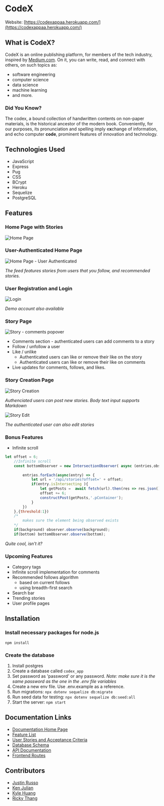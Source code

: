 # CodeX

Website: [https://codexappaa.herokuapp.com/](https://codexappaa.herokuapp.com/)

## What is CodeX?

CodeX is an online publishing platform, for members of the tech industry, inspired by [Medium.com](https://medium.com/). On it, you can write, read, and connect with others, on such topics as:
- software engineering
- computer science
- data science
- machine learning
- and more.

### Did You Know?

The codex, a bound collection of handwritten contents on non-paper materials, is the historical ancestor of the modern book. Conveniently, for our purposes, its pronunciation and spelling imply e**x**change of information, and echo computer **code**, prominent features of innovation and technology.

## Technologies Used

- JavaScript
- Express
- Pug
- CSS
- BCrypt
- Heroku
- Sequelize
- PostgreSQL

## Features

### Home Page with Stories

![Home Page](https://github.com/kvh8899/week13-project/blob/main/docs/images/screens-readme/homepage.png)

### User-Authenticated Home Page

![Home Page - User Authenticated](https://github.com/kvh8899/week13-project/blob/main/docs/images/screens-readme/homepage-user_auth.png)

*The feed features stories from users that you follow, and recommended stories.*
	
### User Registration and Login

![Login](https://github.com/kvh8899/week13-project/blob/main/docs/images/screens-readme/login.png)

*Demo account also available*

### Story Page

![Story - comments popover](https://github.com/kvh8899/week13-project/blob/main/docs/images/screens-readme/story-comments_and_likes.png)

- Comments section - authenticated users can add comments to a story
- Follow / unfollow a user
- Like / unlike
	- Authenticated users can like or remove their like on the story
	- Authenticated users can like or remove their like on comments
- Live updates for comments, follows, and likes.

### Story Creation Page

![Story Creation](https://github.com/kvh8899/week13-project/blob/main/docs/images/screens-readme/story-edit_with_markdown.png)

*Authenciated users can post new stories. Body text input supports Markdown*

![Story Edit](https://github.com/kvh8899/week13-project/blob/main/docs/images/screens-readme/story-edit.png)

*The authenticated user can also edit stories*

### Bonus Features

- Infinite scroll
```js
let offset = 6;
    //Infinite scroll
    const bottomObserver = new IntersectionObserver( async (entries,observer) => {
        
        entries.forEach(async(entry) => {
            let url = '/api/stories?offset=' + offset;
            if(entry.isIntersecting ){
                let getPosts =  await fetch(url).then(res => res.json());
                offset += 6;
                constructPost(getPosts,'.pContainer');
            }
        })
    },{threshold:1})
    /*
        makes sure the element being observed exists
    */
    if(background) observer.observe(background);
    if(bottom) bottomObserver.observe(bottom);
```
*Quite cool, isn't it?*

### Upcoming Features

- Category tags
- Infinite scroll implementation for comments
- Recommended follows algorithm
  - based on current follows
  - using breadth-first search
- Search bar
- Trending stories
- User profile pages

## Installation

### Install necessary packages for node.js 

```npm install```

### Create the database

  1. Install postgres
  2. Create a database called ```codex_app```
  3. Set password as 'password' or any password. *Note: make sure it is the same password as the one in the .env file variables*
  4. Create a new env file. Use .env.example as a reference.
  5. Run migrations: ``` npx dotenv sequelize db:migrate ```
  6. Run seed data for testing: ```npx dotenv sequelize db:seed:all ```
  7. Start the server: ```npm start```

## Documentation Links
- [Documentation Home Page](https://github.com/kvh8899/week13-project/wiki)
- [Feature List](https://github.com/kvh8899/week13-project/wiki/Feature-List)
- [User Stories and Acceptance Criteria](https://github.com/kvh8899/week13-project/wiki/User-Stories)
- [Database Schema](https://github.com/kvh8899/week13-project/wiki/Database-Schema)
- [API Documentation](https://github.com/kvh8899/week13-project/wiki/API-Documentation)
- [Frontend Routes](https://github.com/kvh8899/week13-project/wiki/Frontend-Routes)

## Contributors

- [Justin Russo](https://github.com/justinrusso)
- [Ken Julian](https://github.com/kenjulian)
- [Kyle Huang](https://github.com/kvh8899)
- [Ricky Thang](https://github.com/rickythewriter)

